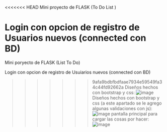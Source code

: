 <<<<<<< HEAD
Mini proyecto de FLASK (To Do List )

Login con opcion de registro de Usuarios nuevos (connected con BD)
=======
Mini poryecto de FLASK (List To Do)

Login con opcion de registro de Usuiarios nuevos (connected con BD)
>>>>>>> 9afa9bdbfbdfaae7934e59549fa34c44fd92662a
Diseños hechos con bootstrap y css:
![image](https://github.com/user-attachments/assets/98075d7b-ac4a-48de-a378-b2f792d735ca)
Diseños hechos con bootstrap y css (a este apartado se le agrego algunas validaciones con js):
![image](https://github.com/user-attachments/assets/7d2d629c-6a64-437b-8cae-9314305d2636)
pantalla principal para cargar las cosas por hacer:
![image](https://github.com/user-attachments/assets/f1cea654-bf10-4246-afd5-b7a278c5bad0)

